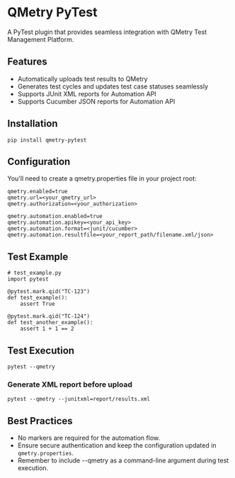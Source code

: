 # QMetry PyTest

A PyTest plugin that provides seamless integration with QMetry Test Management Platform.

## Features

- Automatically uploads test results to QMetry
- Generates test cycles and updates test case statuses seamlessly
- Supports JUnit XML reports for Automation API
- Supports Cucumber JSON reports for Automation API

## Installation

```
pip install qmetry-pytest
```

## Configuration

You'll need to create a qmetry.properties file in your project root:
```
qmetry.enabled=true
qmetry.url=<your_qmetry_url>
qmetry.authorization=<your_authorization>

qmetry.automation.enabled=true
qmetry.automation.apikey=<your_api_key>
qmetry.automation.format=<junit/cucumber>
qmetry.automation.resultfile=<your_report_path/filename.xml/json>
```

## Test Example

```
# test_example.py
import pytest

@pytest.mark.qid("TC-123")
def test_example():
    assert True

@pytest.mark.qid("TC-124")
def test_another_example():
    assert 1 + 1 == 2
```

## Test Execution

```
pytest --qmetry
```

### Generate XML report before upload
```
pytest --qmetry --junitxml=report/results.xml
```

## Best Practices

- No markers are required for the automation flow.
- Ensure secure authentication and keep the configuration updated in `qmetry.properties`.
- Remember to include --qmetry as a command-line argument during test execution.
